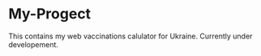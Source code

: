 # My-Progect
This contains my web vaccinations calulator for Ukraine. Currently under developement.
